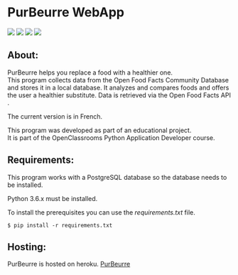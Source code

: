 
# PurBeurre WebApp
![](https://img.shields.io/badge/Python-%3E%3D3.6-yellow.svg)  ![](https://img.shields.io/badge/Django-2.1-brightgreen.svg) ![](https://img.shields.io/badge/local%20database-PostgreSQL-blue.svg) ![](https://img.shields.io/badge/coverage-95%25-yellowgreen.svg)


## About:

PurBeurre helps you replace a food with a healthier one. <br>
This program collects data from the Open Food Facts Community Database and stores it in a local database. It analyzes and compares foods and offers the user a healthier substitute. Data is retrieved via the Open Food Facts API .

The current version is in French.

This program was developed as part of an educational project. <br>
It is part of the OpenClassrooms Python Application Developer course.


## Requirements:

This program works with a PostgreSQL database so the database needs to be installed.

Python 3.6.x must be installed.

To install the prerequisites you can use the *requirements.txt* file.

	$ pip install -r requirements.txt



## Hosting:

PurBeurre is hosted on heroku. [PurBeurre](https://ymae-purbeurre.herokuapp.com/ "PurBeurre")
